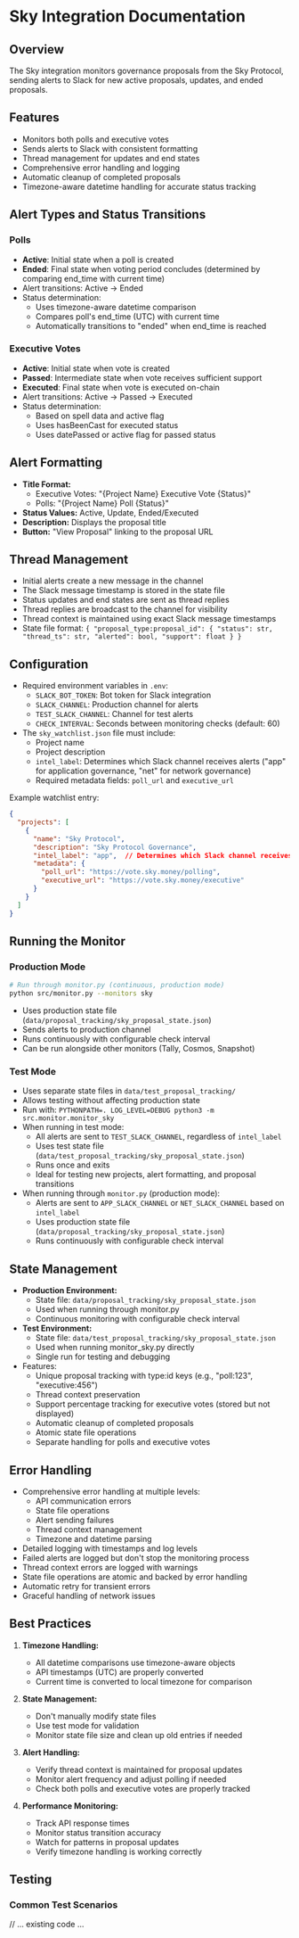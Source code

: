 # Sky Integration Documentation

## Overview
The Sky integration monitors governance proposals from the Sky Protocol, sending alerts to Slack for new active proposals, updates, and ended proposals.

## Features
- Monitors both polls and executive votes
- Sends alerts to Slack with consistent formatting
- Thread management for updates and end states
- Comprehensive error handling and logging
- Automatic cleanup of completed proposals
- Timezone-aware datetime handling for accurate status tracking

## Alert Types and Status Transitions
### Polls
- **Active**: Initial state when a poll is created
- **Ended**: Final state when voting period concludes (determined by comparing end_time with current time)
- Alert transitions: Active → Ended
- Status determination:
  - Uses timezone-aware datetime comparison
  - Compares poll's end_time (UTC) with current time
  - Automatically transitions to "ended" when end_time is reached

### Executive Votes
- **Active**: Initial state when vote is created
- **Passed**: Intermediate state when vote receives sufficient support
- **Executed**: Final state when vote is executed on-chain
- Alert transitions: Active → Passed → Executed
- Status determination:
  - Based on spell data and active flag
  - Uses hasBeenCast for executed status
  - Uses datePassed or active flag for passed status

## Alert Formatting
- **Title Format:**
  - Executive Votes: "{Project Name} Executive Vote {Status}"
  - Polls: "{Project Name} Poll {Status}"
- **Status Values:** Active, Update, Ended/Executed
- **Description:** Displays the proposal title
- **Button:** "View Proposal" linking to the proposal URL

## Thread Management
- Initial alerts create a new message in the channel
- The Slack message timestamp is stored in the state file
- Status updates and end states are sent as thread replies
- Thread replies are broadcast to the channel for visibility
- Thread context is maintained using exact Slack message timestamps
- State file format: `{ "proposal_type:proposal_id": { "status": str, "thread_ts": str, "alerted": bool, "support": float } }`

## Configuration
- Required environment variables in `.env`:
  - `SLACK_BOT_TOKEN`: Bot token for Slack integration
  - `SLACK_CHANNEL`: Production channel for alerts
  - `TEST_SLACK_CHANNEL`: Channel for test alerts
  - `CHECK_INTERVAL`: Seconds between monitoring checks (default: 60)
- The `sky_watchlist.json` file must include:
  - Project name
  - Project description
  - `intel_label`: Determines which Slack channel receives alerts ("app" for application governance, "net" for network governance)
  - Required metadata fields: `poll_url` and `executive_url`

Example watchlist entry:
```json
{
  "projects": [
    {
      "name": "Sky Protocol",
      "description": "Sky Protocol Governance",
      "intel_label": "app",  // Determines which Slack channel receives alerts
      "metadata": {
        "poll_url": "https://vote.sky.money/polling",
        "executive_url": "https://vote.sky.money/executive"
      }
    }
  ]
}
```

## Running the Monitor

### Production Mode
```bash
# Run through monitor.py (continuous, production mode)
python src/monitor.py --monitors sky
```
- Uses production state file (`data/proposal_tracking/sky_proposal_state.json`)
- Sends alerts to production channel
- Runs continuously with configurable check interval
- Can be run alongside other monitors (Tally, Cosmos, Snapshot)

### Test Mode
- Uses separate state files in `data/test_proposal_tracking/`
- Allows testing without affecting production state
- Run with: `PYTHONPATH=. LOG_LEVEL=DEBUG python3 -m src.monitor.monitor_sky`
- When running in test mode:
  - All alerts are sent to `TEST_SLACK_CHANNEL`, regardless of `intel_label`
  - Uses test state file (`data/test_proposal_tracking/sky_proposal_state.json`)
  - Runs once and exits
  - Ideal for testing new projects, alert formatting, and proposal transitions
- When running through `monitor.py` (production mode):
  - Alerts are sent to `APP_SLACK_CHANNEL` or `NET_SLACK_CHANNEL` based on `intel_label`
  - Uses production state file (`data/proposal_tracking/sky_proposal_state.json`)
  - Runs continuously with configurable check interval

## State Management
- **Production Environment:**
  - State file: `data/proposal_tracking/sky_proposal_state.json`
  - Used when running through monitor.py
  - Continuous monitoring with configurable check interval
- **Test Environment:**
  - State file: `data/test_proposal_tracking/sky_proposal_state.json`
  - Used when running monitor_sky.py directly
  - Single run for testing and debugging
- Features:
  - Unique proposal tracking with type:id keys (e.g., "poll:123", "executive:456")
  - Thread context preservation
  - Support percentage tracking for executive votes (stored but not displayed)
  - Automatic cleanup of completed proposals
  - Atomic state file operations
  - Separate handling for polls and executive votes

## Error Handling
- Comprehensive error handling at multiple levels:
  - API communication errors
  - State file operations
  - Alert sending failures
  - Thread context management
  - Timezone and datetime parsing
- Detailed logging with timestamps and log levels
- Failed alerts are logged but don't stop the monitoring process
- Thread context errors are logged with warnings
- State file operations are atomic and backed by error handling
- Automatic retry for transient errors
- Graceful handling of network issues

## Best Practices
1. **Timezone Handling:**
   - All datetime comparisons use timezone-aware objects
   - API timestamps (UTC) are properly converted
   - Current time is converted to local timezone for comparison

2. **State Management:**
   - Don't manually modify state files
   - Use test mode for validation
   - Monitor state file size and clean up old entries if needed

3. **Alert Handling:**
   - Verify thread context is maintained for proposal updates
   - Monitor alert frequency and adjust polling if needed
   - Check both polls and executive votes are properly tracked

4. **Performance Monitoring:**
   - Track API response times
   - Monitor status transition accuracy
   - Watch for patterns in proposal updates
   - Verify timezone handling is working correctly

## Testing

### Common Test Scenarios
// ... existing code ... 